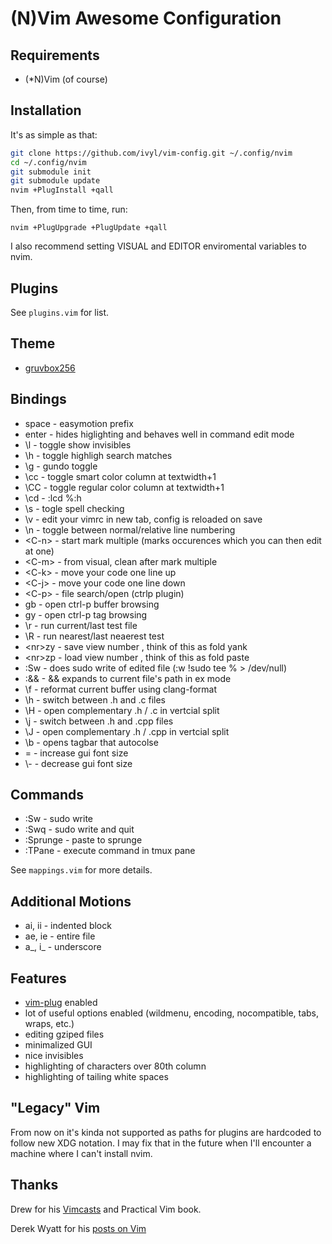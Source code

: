# (N)Vim Awesome Configuration

## Requirements
* (*N)Vim (of course)

## Installation
It's as simple as that:

```bash
git clone https://github.com/ivyl/vim-config.git ~/.config/nvim
cd ~/.config/nvim
git submodule init
git submodule update
nvim +PlugInstall +qall
```

Then, from time to time, run:

```
nvim +PlugUpgrade +PlugUpdate +qall
```

I also recommend setting VISUAL and EDITOR enviromental variables to nvim.

## Plugins
See `plugins.vim` for list.


## Theme
* [gruvbox256](https://github.com/morhetz/gruvbox)

## Bindings
* space - easymotion prefix
* enter - hides higlighting and behaves well in command edit mode
* \l - toggle show invisibles
* \h - toggle highligh search matches
* \g - gundo toggle
* \cc - toggle smart color column at textwidth+1
* \CC - toggle regular color column at textwidth+1
* \cd - :lcd %:h
* \s - togle spell checking
* \v - edit your vimrc in new tab, config is reloaded on save
* \n - toggle between normal/relative line numbering
* &lt;C-n&gt; - start mark multiple (marks occurences which you can then edit at
  one)
* &lt;C-m&gt; - from visual, clean after mark multiple
* &lt;C-k&gt; - move your code one line up
* &lt;C-j&gt; - move your code one line down
* &lt;C-p&gt; - file search/open (ctrlp plugin)
* gb - open ctrl-p buffer browsing
* gy - open ctrl-p tag browsing
* \r - run current/last test file
* \R - run nearest/last neaerest test
* &lt;nr&gt;zy - save view number <nr>, think of this as fold yank
* &lt;nr&gt;zp - load view number <nr>, think of this as fold paste
* :Sw - does sudo write of edited file (:w !sudo tee % > /dev/null)
* :&& - && expands to current file's path in ex mode
* \f - reformat current buffer using clang-format
* \h - switch between .h and .c files
* \H - open complementary .h / .c in vertcial split
* \j - switch between .h and .cpp files
* \J - open complementary .h / .cpp in vertcial split
* \b - opens tagbar that autocolse
* \= - increase gui font size
* \\- - decrease gui font size

## Commands
* :Sw - sudo write
* :Swq - sudo write and quit
* :Sprunge - paste to sprunge
* :TPane - execute command in tmux pane

See `mappings.vim` for more details.

## Additional Motions
* ai, ii - indented block
* ae, ie - entire file
* a\_, i\_ - underscore

## Features
* [vim-plug](https://github.com/junegunn/vim-plug) enabled
* lot of useful options enabled (wildmenu, encoding, nocompatible, tabs, wraps, etc.)
* editing gziped files
* minimalized GUI
* nice invisibles
* highlighting of characters over 80th column
* highlighting of tailing white spaces

## "Legacy" Vim
From now on it's kinda not supported as paths for plugins are hardcoded to
follow new XDG notation. I may fix that in the future when I'll encounter a
machine where I can't install nvim.

## Thanks
Drew for his [Vimcasts](http://vimcasts.org/) and Practical Vim book.

Derek Wyatt for his [posts on Vim](http://www.derekwyatt.org/vim/)
